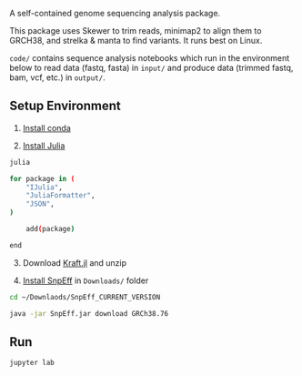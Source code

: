 A self-contained genome sequencing analysis package.

This package uses Skewer to trim reads, minimap2 to align them to GRCH38, and strelka & manta to find variants. It runs best on Linux.

`code/` contains sequence analysis notebooks which run in the environment below to read data (fastq, fasta) in `input/` and produce data (trimmed fastq, bam, vcf, etc.) in `output/`.

## Setup Environment

1. [Install conda](https://github.com/KwatME/environment/blob/master/conda.md)

2. [Install Julia](https://julialang.org/downloads/)

```sh
julia

for package in (
    "IJulia",
    "JuliaFormatter",
    "JSON",
)

    add(package)

end

```

3. Download [Kraft.jl](https://github.com/KwatME/Kraft.jl/releases/tag/0.0.1) and unzip

4. [Install SnpEff](https://pcingola.github.io/SnpEff/download.html#download) in `Downloads/` folder

```sh
cd ~/Downlaods/SnpEff_CURRENT_VERSION

java -jar SnpEff.jar download GRCh38.76
```

## Run

```sh
jupyter lab
```
